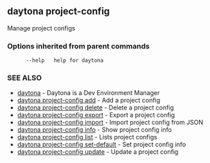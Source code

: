 ## daytona project-config

Manage project configs

### Options inherited from parent commands

```
      --help   help for daytona
```

### SEE ALSO

* [daytona](daytona.md)	 - Daytona is a Dev Environment Manager
* [daytona project-config add](daytona_project-config_add.md)	 - Add a project config
* [daytona project-config delete](daytona_project-config_delete.md)	 - Delete a project config
* [daytona project-config export](daytona_project-config_export.md)	 - Export a project config
* [daytona project-config import](daytona_project-config_import.md)	 - Import project config from JSON
* [daytona project-config info](daytona_project-config_info.md)	 - Show project config info
* [daytona project-config list](daytona_project-config_list.md)	 - Lists project configs
* [daytona project-config set-default](daytona_project-config_set-default.md)	 - Set project config info
* [daytona project-config update](daytona_project-config_update.md)	 - Update a project config

